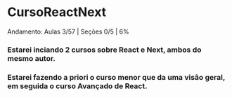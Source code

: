 # CursoReactNext

Andamento: Aulas 3/57 | Seções 0/5 | 6%

### Estarei inciando 2 cursos sobre React e Next, ambos do mesmo autor. 
### Estarei fazendo a priori o curso menor que da uma visão geral, em seguida o curso Avançado de React.
